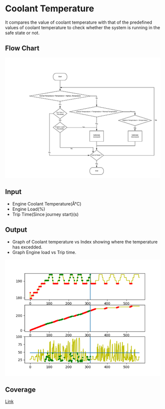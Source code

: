 # Coolant Temperature
It compares the value of coolant temperature with that of the predefined
values of coolant temperature to check whether the system is running in the safe state or not.

## Flow Chart
![](Coolant%20Temperature%20Flow%20Chart.jpeg)


 ## Input
 
-   Engine Coolant Temperature(Â°C)
-   Engine Load(%)
-   Trip Time(Since journey start)(s)

## Output

-   Graph of Coolant temperature vs Index showing where the temperature has excedded.
-   Graph Engine load vs Trip time.

![](Result/Dataset-2.png)

## Coverage

[Link](https://raw.githack.com/prithvisekhar/VehicalDiagnosticAlgo/gh-pages/Function/DIAEngineAnalysis/DIAEngineAnalysis_Coolant/htmlcov/index.html)
